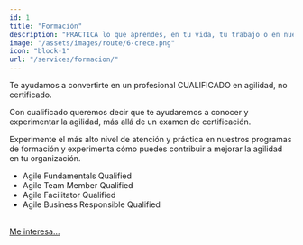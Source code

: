 ```yaml
---
id: 1
title: "Formación"
description: "PRACTICA lo que aprendes, en tu vida, tu trabajo o en nuestra comunidad. NO CREEMOS EN LAS CERTIFICACIONES, es por ello que hemos nombrado a nuestros procesos de formación “CUALIFICACIÓN”."
image: "/assets/images/route/6-crece.png"
icon: "block-1"
url: "/services/formacion/"
---
```


Te ayudamos a convertirte en un profesional CUALIFICADO en agilidad, no certificado. 

Con cualificado queremos decir que te ayudaremos a conocer y experimentar la agilidad, más allá de un examen de certificación. 

Experimente el más alto nivel de atención y práctica en nuestros programas de formación y experimenta cómo puedes contribuir a mejorar la agilidad en tu organización.

* <i class="fa fa-angle-double-right ml-2"></i> Agile Fundamentals Qualified
* <i class="fa fa-angle-double-right ml-2"></i> Agile Team Member Qualified
* <i class="fa fa-angle-double-right ml-2"></i> Agile Facilitator Qualified
* <i class="fa fa-angle-double-right ml-2"></i> Agile Business Responsible Qualified

<br/>
<a href="/about/" class="btn btn-warning btn-lg" role="button" aria-pressed="true">Me interesa...</a>